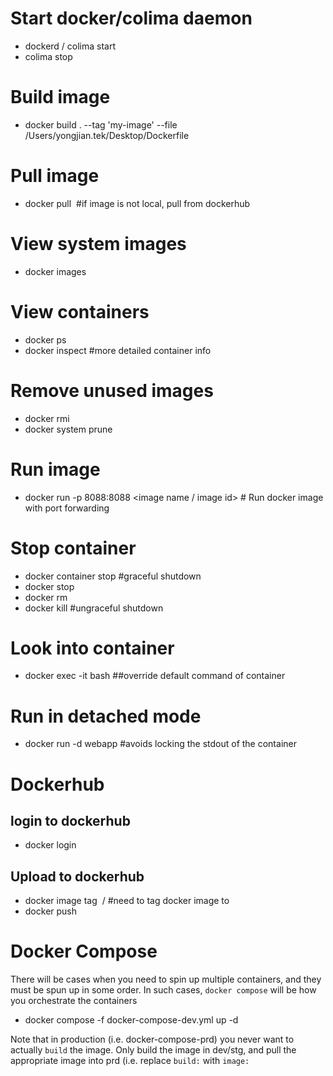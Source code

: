# Start docker/colima daemon
- dockerd / colima start
- colima stop

# Build image
- docker build . --tag 'my-image' --file /Users/yongjian.tek/Desktop/Dockerfile

# Pull image
- docker pull <image name> #if image is not local, pull from dockerhub

# View system images 
- docker images

# View containers
- docker ps
- docker inspect <container name> #more detailed container info

# Remove unused images
- docker rmi <image name>
- docker system prune

# Run image
- docker run -p 8088:8088 <image name / image id> # Run docker image with port forwarding

# Stop container
- docker container stop <container id> #graceful shutdown
- docker stop <container name>
- docker rm <container name>
- docker kill <container id> #ungraceful shutdown

# Look into container
- docker exec -it <container name> bash ##override default command of container

# Run in detached mode
- docker run -d webapp #avoids locking the stdout of the container


# Dockerhub
## login to dockerhub
- docker login

## Upload to dockerhub
- docker image tag <image name> <account name>/<image name> #need to tag docker image to 
- docker push <image name>

# Docker Compose
There will be cases when you need to spin up multiple containers, and they must be spun up in some order. In such cases, `docker compose` will be how you orchestrate the containers
- docker compose -f docker-compose-dev.yml up -d

Note that in production (i.e. docker-compose-prd) you never want to actually `build` the image. Only build the image in dev/stg, and pull the appropriate image into prd (i.e. replace `build:` with `image:`
